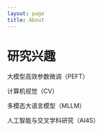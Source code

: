 ```yaml
---
layout: page
title: About
---
```


# 研究兴趣

大模型高效参数微调（PEFT）

计算机视觉（CV）

多模态大语言模型（MLLM）

人工智能与交叉学科研究（AI4S）

